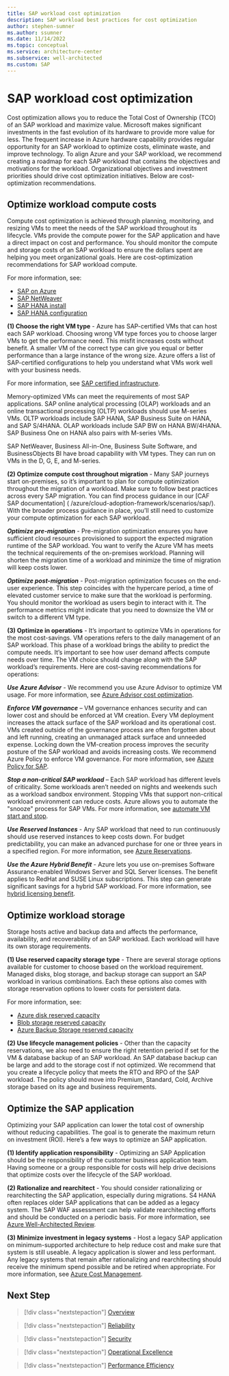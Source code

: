```yaml
---
title: SAP workload cost optimization
description: SAP workload best practices for cost optimization 
author: stephen-sumner
ms.author: ssumner
ms.date: 11/14/2022
ms.topic: conceptual
ms.service: architecture-center
ms.subservice: well-architected
ms.custom: SAP
---
```

# SAP workload cost optimization

Cost optimization allows you to reduce the Total Cost of Ownership (TCO) of an SAP workload and maximize value. Microsoft makes significant investments in the fast evolution of its hardware to provide more value for less. The frequent increase in Azure hardware capability provides regular opportunity for an SAP workload to optimize costs, eliminate waste, and improve technology. To align Azure and your SAP workload, we recommend creating a roadmap for each SAP workload that contains the objectives and motivations for the workload. Organizational objectives and investment priorities should drive cost optimization initiatives. Below are cost-optimization recommendations.

## Optimize workload compute costs

 Compute cost optimization is achieved through planning, monitoring, and resizing VMs to meet the needs of the SAP workload throughout its lifecycle. VMs provide the compute power for the SAP application and have a direct impact on cost and performance. You should monitor the compute and storage costs of an SAP workload to ensure the dollars spent are helping you meet organizational goals. Here are cost-optimization recommendations for SAP workload compute.

For more information, see:

- [SAP on Azure](https://azure.microsoft.com/solutions/sap/#overview)
- [SAP NetWeaver](/azure/virtual-machines/workloads/sap/planning-guide)
- [SAP HANA install](/azure/virtual-machines/workloads/sap/hana-get-started)
- [SAP HANA configuration](/azure/virtual-machines/workloads/sap/hana-vm-operations)

**(1) Choose the right VM type** - Azure has SAP-certified VMs that can host each SAP workload. Choosing wrong VM type forces you to choose larger VMs to get the performance need. This misfit increases costs without benefit. A smaller VM of the correct type can give you equal or better performance than a large instance of the wrong size. Azure offers a list of SAP-certified configurations to help you understand what VMs work well with your business needs.

For more information, see [SAP certified infrastructure](https://azure.microsoft.com/solutions/sap/azure-solutions/#certified-infrastructure).

Memory-optimized VMs can meet the requirements of most SAP applications. SAP online analytical processing (OLAP) workloads and an online transactional processing (OLTP) workloads should use M-series VMs. OLTP workloads include SAP HANA, SAP Business Suite on HANA, and SAP S/4HANA. OLAP workloads include SAP BW on HANA BW/4HANA. SAP Business One on HANA also pairs with M-series VMs.

SAP NetWeaver, Business All-in-One, Business Suite Software, and BusinessObjects BI have broad capability with VM types. They can run on VMs in the D, G, E, and M-series.

**(2) Optimize compute cost throughout migration** - Many SAP journeys start on-premises, so it’s important to plan for compute optimization throughout the migration of a workload. Make sure to follow best practices across every SAP migration. You can find process guidance in our [CAF SAP documentation] ( /azure/cloud-adoption-framework/scenarios/sap/). With the broader process guidance in place, you’ll still need to customize your compute optimization for each SAP workload.

***Optimize pre-migration*** - Pre-migration optimization ensures you have sufficient cloud resources provisioned to support the expected migration runtime of the SAP workload. You want to verify the Azure VM has meets the technical requirements of the on-premises workload. Planning will shorten the migration time of a workload and minimize the time of migration will keep costs lower.

***Optimize post-migration*** - Post-migration optimization focuses on the end-user experience. This step coincides with the hypercare period, a time of elevated customer service to make sure that the workload is performing. You should monitor the workload as users begin to interact with it. The performance metrics might indicate that you need to downsize the VM or switch to a different VM type.

**(3) Optimize in operations** - It’s important to optimize VMs in operations for the most cost-savings. VM operations refers to the daily management of an SAP workload. This phase of a workload brings the ability to predict the compute needs. It’s important to see how user demand affects compute needs over time. The VM choice should change along with the SAP workload’s requirements. Here are cost-saving recommendations for operations:

***Use Azure Advisor*** - We recommend you use Azure Advisor to optimize VM usage.  For more information, see [Azure Advisor cost optimization](/azure/advisor/advisor-cost-recommendations).

***Enforce VM governance*** – VM governance enhances security and can lower cost and should be enforced at VM creation. Every VM deployment increases the attack surface of the SAP workload and its operational cost. VMs created outside of the governance process are often forgotten about and left running, creating an unmanaged attack surface and unneeded expense. Locking down the VM-creation process improves the security posture of the SAP workload and avoids increasing costs. We recommend Azure Policy to enforce VM governance. For more information, see [Azure Policy for SAP](/azure/cloud-adoption-framework/scenarios/sap/eslz-security-governance-and-compliance#use-azure-policy).

***Stop a non-critical SAP workload*** – Each SAP workload has different levels of criticality. Some workloads aren’t needed on nights and weekends such as a workload sandbox environment. Stopping VMs that support non-critical workload environment can reduce costs. Azure allows you to automate the "snooze" process for SAP VMs. For more information, see [automate VM start and stop](/azure/automation/automation-solution-vm-management).

***Use Reserved Instances*** - Any SAP workload that need to run continuously should use reserved instances to keep costs down. For budget predictability, you can make an advanced purchase for one or three years in a specified region. For more information, see [Azure Reservations](/azure/cost-management-billing/reservations/save-compute-costs-reservations).

***Use the Azure Hybrid Benefit*** - Azure lets you use on-premises Software Assurance-enabled Windows Server and SQL Server licenses. The benefit applies to RedHat and SUSE Linux subscriptions. This step can generate significant savings for a hybrid SAP workload. For more information, see [hybrid licensing benefit](https://azure.microsoft.com/pricing/hybrid-benefit/#calculator).

## Optimize workload storage

Storage hosts active and backup data and affects the performance, availability, and recoverability of an SAP workload. Each workload will have its own storage requirements.

**(1) Use reserved capacity storage type** - There are several storage options available for customer to choose based on the workload requirement. Managed disks, blog storage, and backup storage can support an SAP workload in various combinations. Each these options also comes with storage reservation options to lower costs for persistent data.

For more information, see:

- [Azure disk reserved capacity](/azure/virtual-machines/disks-reserved-capacity)
- [Blob storage reserved capacity](/azure/storage/blobs/storage-blob-reserved-capacity?toc=%2Fazure%2Fcost-management-billing%2Freservations%2Ftoc.json)
- [Azure Backup Storage reserved capacity](/azure/backup/backup-azure-reserved-pricing-optimize-cost)

**(2) Use lifecycle management policies** - Other than the capacity reservations, we also need to ensure the right retention period if set for the VM & database backup of an SAP workload. An SAP database backup can be large and add to the storage cost if not optimized. We recommend that you create a lifecycle policy that meets the RTO and RPO of the SAP workload. The policy should move into Premium, Standard, Cold, Archive storage based on its age and business requirements.

## Optimize the SAP application

Optimizing your SAP application can lower the total cost of ownership without reducing capabilities. The goal is to generate the maximum return on investment (ROI). Here’s a few ways to optimize an SAP application.

**(1) Identify application responsibility** - Optimizing an SAP Application should be the responsibility of the customer business application team. Having someone or a group responsible for costs will help drive decisions that optimize costs over the lifecycle of the SAP workload.

**(2) Rationalize and rearchitect** - You should consider rationalizing or rearchitecting the SAP application, especially during migrations. S4 HANA often replaces older SAP applications that can be added as a legacy system. The SAP WAF assessment can help validate rearchitecting efforts and should be conducted on a periodic basis. For more information, see [Azure Well-Architected Review](/assessments/).

**(3) Minimize investment in legacy systems** - Host a legacy SAP application on minimum-supported architecture to help reduce cost and make sure that system is still useable. A legacy application is slower and less performant. Any legacy systems that remain after rationalizing and rearchitecting should receive the minimum spend possible and be retired when appropriate. For more information, see [Azure Cost Management](/azure/cost-management-billing/costs/cost-mgt-best-practices).

## Next Step

>[!div class="nextstepaction"]
>[Overview](./overview.md)

>[!div class="nextstepaction"]
>[Reliability](./reliability.md)

>[!div class="nextstepaction"]
>[Security](./security.md)

>[!div class="nextstepaction"]
>[Operational Excellence](./operational-excellence.md)

>[!div class="nextstepaction"]
>[Performance Efficiency](./performance-efficiency.md)
